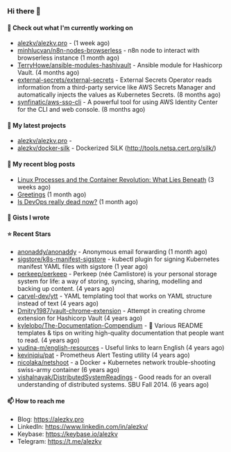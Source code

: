 ### Hi there 👋

#### 👷 Check out what I'm currently working on

- [alezkv/alezkv.pro](https://github.com/alezkv/alezkv.pro) -  (1 week ago)
- [minhlucvan/n8n-nodes-browserless](https://github.com/minhlucvan/n8n-nodes-browserless) - n8n node to interact with browserless instance  (1 month ago)
- [TerryHowe/ansible-modules-hashivault](https://github.com/TerryHowe/ansible-modules-hashivault) - Ansible module for Hashicorp Vault. (4 months ago)
- [external-secrets/external-secrets](https://github.com/external-secrets/external-secrets) - External Secrets Operator reads information from a third-party service like AWS Secrets Manager and automatically injects the values as Kubernetes Secrets. (8 months ago)
- [synfinatic/aws-sso-cli](https://github.com/synfinatic/aws-sso-cli) - A powerful tool for using AWS Identity Center for the CLI and web console. (8 months ago)

#### 🌱 My latest projects

- [alezkv/alezkv.pro](https://github.com/alezkv/alezkv.pro) - 
- [alezkv/docker-silk](https://github.com/alezkv/docker-silk) - Dockerized SiLK (http://tools.netsa.cert.org/silk/)

#### 📜 My recent blog posts

- [Linux Processes and the Container Revolution: What Lies Beneath](https://alezkv.pro/blog/container-is-a-process/) (3 weeks ago)
- [Greetings](https://alezkv.pro/blog/greetings/) (1 month ago)
- [Is DevOps really dead now?](https://alezkv.pro/blog/is-devops-dead/) (1 month ago)

#### 📓 Gists I wrote


#### ⭐ Recent Stars

- [anonaddy/anonaddy](https://github.com/anonaddy/anonaddy) - Anonymous email forwarding (1 month ago)
- [sigstore/k8s-manifest-sigstore](https://github.com/sigstore/k8s-manifest-sigstore) - kubectl plugin for signing Kubernetes manifest YAML files with sigstore (1 year ago)
- [perkeep/perkeep](https://github.com/perkeep/perkeep) - Perkeep (née Camlistore) is your personal storage system for life: a way of storing, syncing, sharing, modelling and backing up content. (4 years ago)
- [carvel-dev/ytt](https://github.com/carvel-dev/ytt) - YAML templating tool that works on YAML structure instead of text (4 years ago)
- [Dmitry1987/vault-chrome-extension](https://github.com/Dmitry1987/vault-chrome-extension) - Attempt in creating chrome extension for Hashicorp Vault (4 years ago)
- [kylelobo/The-Documentation-Compendium](https://github.com/kylelobo/The-Documentation-Compendium) - 📢 Various README templates &amp; tips on writing high-quality documentation that people want to read. (4 years ago)
- [yudina-m/english-resources](https://github.com/yudina-m/english-resources) - Useful links to learn English (4 years ago)
- [kevinjqiu/pat](https://github.com/kevinjqiu/pat) - Prometheus Alert Testing utility (4 years ago)
- [nicolaka/netshoot](https://github.com/nicolaka/netshoot) - a Docker &#43; Kubernetes network trouble-shooting swiss-army container (6 years ago)
- [vishalnayak/DistributedSystemReadings](https://github.com/vishalnayak/DistributedSystemReadings) - Good reads for an overall understanding of distributed systems. SBU Fall 2014. (6 years ago)

#### 📫 How to reach me

- Blog: https://alezkv.pro
- LinkedIn: https://www.linkedin.com/in/alezkv/
- Keybase: https://keybase.io/alezkv
- Telegram: https://t.me/alezkv
